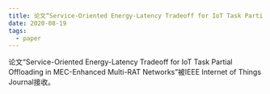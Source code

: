 ```yaml
---
title: 论文“Service-Oriented Energy-Latency Tradeoff for IoT Task Partial Offloading in MEC-Enhanced Multi-RAT Networks”被IEEE Internet of Things Journal接收。
date: 2020-08-19
tags:
  - paper
---
```


论文“Service-Oriented Energy-Latency Tradeoff for IoT Task Partial Offloading in MEC-Enhanced Multi-RAT Networks”被IEEE Internet of Things Journal接收。

<!--more-->


